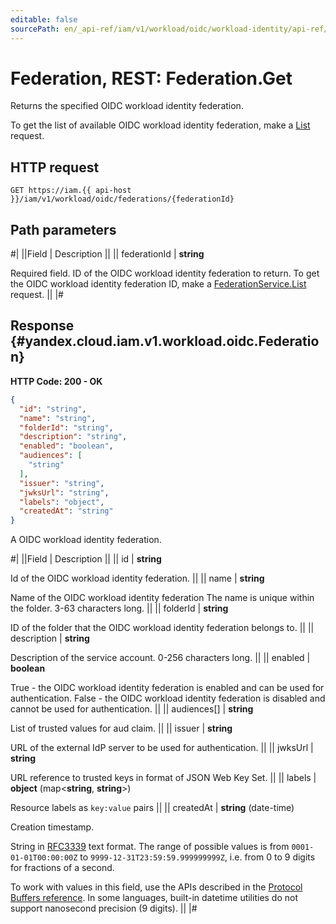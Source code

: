 ```yaml
---
editable: false
sourcePath: en/_api-ref/iam/v1/workload/oidc/workload-identity/api-ref/Federation/get.md
---
```


# Federation, REST: Federation.Get

Returns the specified OIDC workload identity federation.

To get the list of available OIDC workload identity federation, make a [List](/docs/iam/workload-identity/api-ref/Federation/list#List) request.

## HTTP request

```
GET https://iam.{{ api-host }}/iam/v1/workload/oidc/federations/{federationId}
```

## Path parameters

#|
||Field | Description ||
|| federationId | **string**

Required field. ID of the OIDC workload identity federation to return.
To get the OIDC workload identity federation ID, make a [FederationService.List](/docs/iam/workload-identity/api-ref/Federation/list#List) request. ||
|#

## Response {#yandex.cloud.iam.v1.workload.oidc.Federation}

**HTTP Code: 200 - OK**

```json
{
  "id": "string",
  "name": "string",
  "folderId": "string",
  "description": "string",
  "enabled": "boolean",
  "audiences": [
    "string"
  ],
  "issuer": "string",
  "jwksUrl": "string",
  "labels": "object",
  "createdAt": "string"
}
```

A OIDC workload identity federation.

#|
||Field | Description ||
|| id | **string**

Id of the OIDC workload identity federation. ||
|| name | **string**

Name of the OIDC workload identity federation
The name is unique within the folder. 3-63 characters long. ||
|| folderId | **string**

ID of the folder that the OIDC workload identity federation belongs to. ||
|| description | **string**

Description of the service account. 0-256 characters long. ||
|| enabled | **boolean**

True - the OIDC workload identity federation is enabled and can be used for authentication.
False - the OIDC workload identity federation is disabled and cannot be used for authentication. ||
|| audiences[] | **string**

List of trusted values for aud claim. ||
|| issuer | **string**

URL of the external IdP server to be used for authentication. ||
|| jwksUrl | **string**

URL reference to trusted keys in format of JSON Web Key Set. ||
|| labels | **object** (map<**string**, **string**>)

Resource labels as `` key:value `` pairs ||
|| createdAt | **string** (date-time)

Creation timestamp.

String in [RFC3339](https://www.ietf.org/rfc/rfc3339.txt) text format. The range of possible values is from
`0001-01-01T00:00:00Z` to `9999-12-31T23:59:59.999999999Z`, i.e. from 0 to 9 digits for fractions of a second.

To work with values in this field, use the APIs described in the
[Protocol Buffers reference](https://developers.google.com/protocol-buffers/docs/reference/overview).
In some languages, built-in datetime utilities do not support nanosecond precision (9 digits). ||
|#